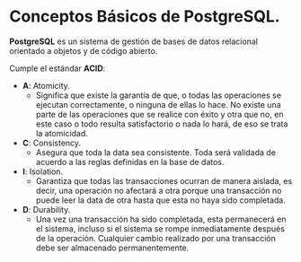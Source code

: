 # Conceptos Básicos de PostgreSQL.

__PostgreSQL__ es un sistema de gestión de bases de datos relacional orientado a objetos y de código abierto. 

Cumple el estándar __ACID__:

- __A__: Atomicity.
  - Significa que existe la garantía de que, o todas las operaciones se ejecutan correctamente, o ninguna de ellas lo hace. No existe una parte de las operaciones que se realice con éxito y otra que no, en este caso o todo resulta satisfactorio o nada lo hará, de eso se trata la atomicidad. 
- __C__: Consistency.
  - Asegura que toda la data sea consistente. Toda será validada de acuerdo a las reglas definidas en la base de datos.
- __I__: Isolation.
  - Garantiza que todas las transacciones ocurran de manera aislada, es decir, una operación no afectará a otra porque una transacción no puede leer la data de otra hasta que esta no haya sido completada.
- __D__: Durability.
  - Una vez una transacción ha sido completada, esta permanecerá en el sistema, incluso si el sistema se rompe inmediatamente después de la operación. Cualquier cambio realizado por una transacción debe ser almacenado permanentemente. 